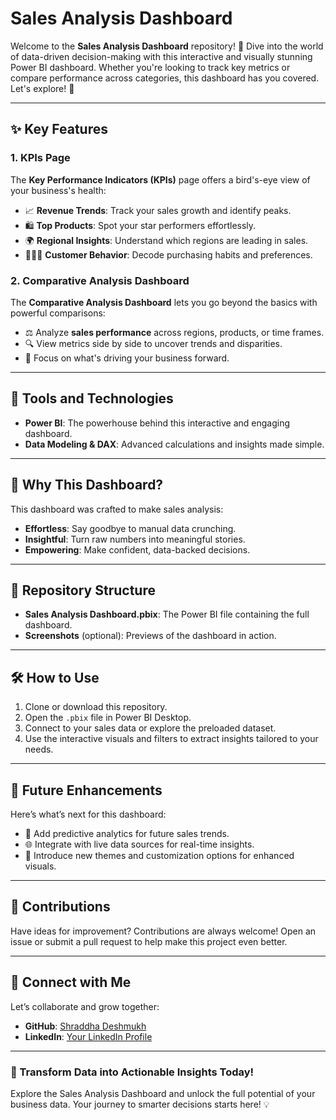 # Sales Analysis Dashboard

Welcome to the **Sales Analysis Dashboard** repository! 🌟 Dive into the world of data-driven decision-making with this interactive and visually stunning Power BI dashboard. Whether you're looking to track key metrics or compare performance across categories, this dashboard has you covered. Let's explore! 🚀

---

## ✨ Key Features

### 1. **KPIs Page**
The **Key Performance Indicators (KPIs)** page offers a bird's-eye view of your business's health:
- 📈 **Revenue Trends**: Track your sales growth and identify peaks.
- 🛍️ **Top Products**: Spot your star performers effortlessly.
- 🌍 **Regional Insights**: Understand which regions are leading in sales.
- 🧑‍🤝‍🧑 **Customer Behavior**: Decode purchasing habits and preferences.

### 2. **Comparative Analysis Dashboard**
The **Comparative Analysis Dashboard** lets you go beyond the basics with powerful comparisons:
- ⚖️ Analyze **sales performance** across regions, products, or time frames.
- 🔍 View metrics side by side to uncover trends and disparities.
- 🎯 Focus on what's driving your business forward.

---

## 🔧 Tools and Technologies
- **Power BI**: The powerhouse behind this interactive and engaging dashboard.
- **Data Modeling & DAX**: Advanced calculations and insights made simple.

---

## 🚀 Why This Dashboard?
This dashboard was crafted to make sales analysis:
- **Effortless**: Say goodbye to manual data crunching.
- **Insightful**: Turn raw numbers into meaningful stories.
- **Empowering**: Make confident, data-backed decisions.

---

## 📂 Repository Structure
- **Sales Analysis Dashboard.pbix**: The Power BI file containing the full dashboard.
- **Screenshots** (optional): Previews of the dashboard in action.

---

## 🛠️ How to Use
1. Clone or download this repository.
2. Open the `.pbix` file in Power BI Desktop.
3. Connect to your sales data or explore the preloaded dataset.
4. Use the interactive visuals and filters to extract insights tailored to your needs.

---

## 🚀 Future Enhancements
Here’s what’s next for this dashboard:
- 🔮 Add predictive analytics for future sales trends.
- 🌐 Integrate with live data sources for real-time insights.
- 🎨 Introduce new themes and customization options for enhanced visuals.

---

## 🤝 Contributions
Have ideas for improvement? Contributions are always welcome! Open an issue or submit a pull request to help make this project even better.

---

## 💬 Connect with Me
Let’s collaborate and grow together:
- **GitHub**: [Shraddha Deshmukh](https://github.com/Shraddha-Deshmukh2119)
- **LinkedIn**: [Your LinkedIn Profile](https://www.linkedin.com/in/shraddha-deshmukh-281989233/)

---

### 🚀 Transform Data into Actionable Insights Today!
Explore the Sales Analysis Dashboard and unlock the full potential of your business data. Your journey to smarter decisions starts here! 💡

